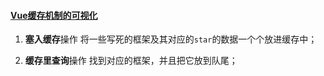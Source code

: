 #### [Vue缓存机制的可视化](http://www.monkindey.xyz/vc/)

1. **塞入缓存**操作
将一些写死的框架及其对应的`star`的数据一个个放进缓存中；

2. **缓存里查询**操作
找到对应的框架，并且把它放到队尾；
